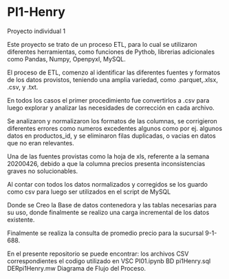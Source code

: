 # PI1-Henry
Proyecto individual 1

  Este proyecto se trato de un proceso ETL, para lo cual se utilizaron diferentes herramientas, como funciones de Pythob, librerias adicionales como Pandas, Numpy, Openpyxl, MySQL.
  
  El proceso de ETL, comenzo al identificar las diferentes fuentes y formatos de los datos provistos, teniendo una amplia variedad, como .parquet,.xlsx, .csv, y .txt.
  
  En todos los casos el primer procedimiento fue convertirlos a .csv para luego explorar y analizar las necesidades de corrección en cada archivo.

  Se analizaron y normalizaron los formatos de las columnas, se corrigieron diferentes errores como numeros excedentes algunos como por ej. algunos datos en productos_id, y se eliminaron filas duplicadas, o vacias en datos que no eran relevantes.
  
  Una de las fuentes provistas como la hoja de xls, referente a la semana 20200426, debido a que la columna precios presenta inconsistencias graves no solucionables.
  
  Al contar con todos los datos normalizados y corregidos se los guardo como csv para luego ser utilizados en el script de MySQL
  
  Donde se Creo la Base de datos contenedora y las tablas necesarias para su uso, donde finalmente se realizo una carga incremental de los datos existente.
  
  Finalmente se realiza la consulta de promedio precio para la sucursal 9-1-688.

  En el presente repositorio se puede encontrar: los archivos CSV correspondientes
                                                  el codigo utilizado en VSC PI01.ipynb
                                                  BD pi1Henry.sql
                                                  DERpi1Henry.mw
                                                  Diagrama de Flujo del Proceso.
